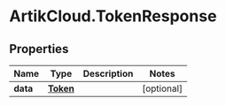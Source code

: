 # ArtikCloud.TokenResponse

## Properties
Name | Type | Description | Notes
------------ | ------------- | ------------- | -------------
**data** | [**Token**](Token.md) |  | [optional] 


